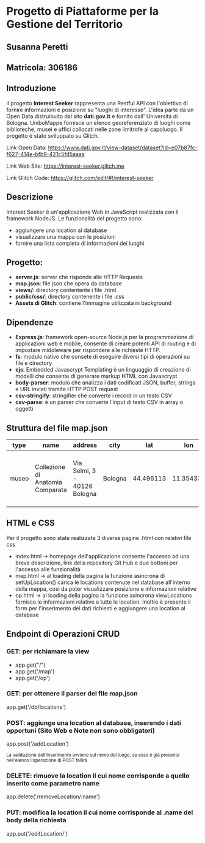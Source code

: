 # Progetto di Piattaforme per la Gestione del Territorio
## Susanna Peretti
## Matricola: 306186
## Introduzione

Il progetto **Interest Seeker** rappresenta una Restful API con l'obiettivo di fornire informazioni e posizione su "luoghi di interesse".
L'idea parte da un Open Data distruibuito dal sito **dati.gov.it** e fornito dall' Università di Bologna.
UniboMappe fornisce un elenco georeferenziato di luoghi come biblioteche, musei e uffici collocati nelle zone limitrofe al capoluogo. Il progetto è stato sviluppato su Glitch.

Link Open Data: <link> https://www.dati.gov.it/view-dataset/dataset?id=e07b87fc-f627-414e-bfb9-421c5fd5aaaa

Link Web Site: <link> https://interest-seeker.glitch.me

Link Glitch Code: <link> https://glitch.com/edit/#!/interest-seeker

## Descrizione

Interest Seeker è un'applicazione Web in JavaScript realizzata con il framework NodeJS.
Le funzionalità del progetto sono:

- aggiungere una location al database
- visualizzare una mappa con le posizioni
- fornire una lista completa di informazioni dei luoghi

## Progetto:
- **server.js**: server che risponde alle HTTP Requests
- **map.json**: file json che opera da database
- **views/**: directory contentente i file .html
- **public/css/**: directory contenente i file .css
- **Assets di Glitch**: contiene l'immagine utilizzata in background

## Dipendenze
- **Express.js**: framework open-source Node.js per la programmazione di applicazioni web e mobile, consente di creare potenti API di routing e di impostare middleware per rispondere alle richieste HTTP.
- **fs**: modulo nativo che consete di eseguire diversi tipi di operazioni su file e directory
- **ejs**: Embedded Javascrypt Templating è un linguaggio di creazione di modelli che consente di generare markup HTML con Javascrypt
- **body-parser**: modulo che analizza i dati codificati JSON, buffer, stringa e URL inviati tramite HTTP POST request
- **csv-stringify**: stringifier che converte i record in un testo CSV
- **csv-parse**: è un parser che converte l'input di testo CSV in array o oggetti

## Struttura del file map.json
| type  | name                             | address                      | city    | lat       | lon       | url                                                                                                          | notes |
| ----- | -------------------------------- | ---------------------------- | ------- | --------- | --------- | ------------------------------------------------------------------------------------------------------------ | ----- |
| museo | Collezione di Anatomia Comparata | Via Selmi, 3 - 40126 Bologna | Bologna | 44.496113 | 11.354331 | https://sma.unibo.it/it/il-sistema-museale/collezione-di-anatomia-comparata/collezione-di-anatomia-comparata |       |

## HTML e CSS
Per il progetto sono state realizzate 3 diverse pagine .html con relativi file css
- index.html -> homepage dell'applicazione consente l'accesso ad una breve descrizione, link della repository Git Hub e due bottoni per l'accesso alle funzionalità
- map.html -> al loading della pagina la funzione asincrona di setUpLocation() carica le locations contenute nel database all'interno della mappa, così da poter visualizzare posizione e informazioni relative
- op.html -> al loading della pagina la funzione asincrona viewLocations fornisce le informazioni relative a tutte le location. Inoltre è presente il form per l'inserimento dei dati richiesti e aggiungere una location al database

## Endpoint di Operazioni CRUD

### GET: per richiamare la view

- app.get("/")
- app.get('/map')
- app.get('/op')

### GET: per ottenere il parser del file map.json
app.get('/db/locations')

### POST: aggiunge una location al database, inserendo i dati opportuni (Sito Web e Note non sono obbligatori)
app.post('/addLocation')

<sup>La validazione dell'inserimento avviene sul nome del luogo, se esso è già presente nell'elenco l'operazione di POST fallirà</sup>

### DELETE: rimuove la location il cui nome corrisponde a quello inserito come parametro name
app.delete('/removeLocation/:name')

### PUT: modifica la location il cui nome corrisponde al .name del body della richiesta
app.put('/editLocation/')
